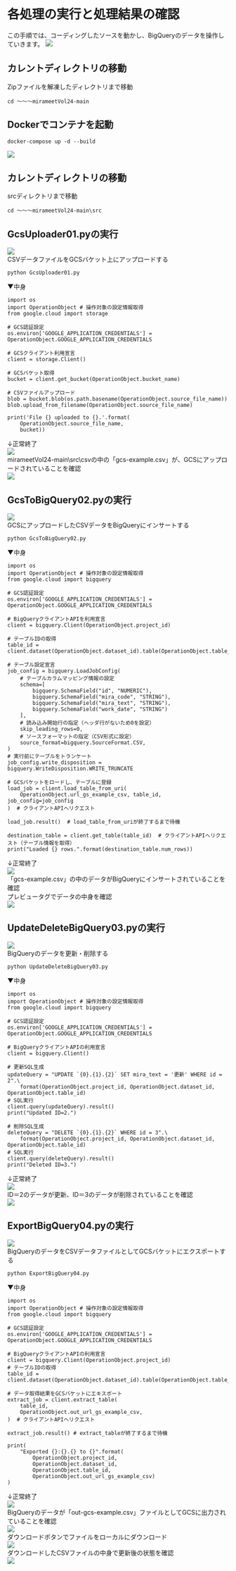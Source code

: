 # 各処理の実行と処理結果の確認  
この手順では、コーディングしたソースを動かし、BigQueryのデータを操作していきます。
![](img/draw_flow_3.png)  


## カレントディレクトリの移動  
Zipファイルを解凍したディレクトリまで移動  
```
cd ～～～mirameetVol24-main
```

## Dockerでコンテナを起動  
```
docker-compose up -d --build
```
![](img/docker-build.png)  

## カレントディレクトリの移動  
srcディレクトリまで移動  
```
cd ～～～mirameetVol24-main\src
```

## GcsUploader01.pyの実行 
![](img/draw_flow_3-1.png)  
CSVデータファイルをGCSバケット上にアップロードする  
```
python GcsUploader01.py
```
▼中身
```
import os
import OperationObject # 操作対象の設定情報取得
from google.cloud import storage

# GCS認証設定
os.environ['GOOGLE_APPLICATION_CREDENTIALS'] = OperationObject.GOOGLE_APPLICATION_CREDENTIALS

# GCSクライアント利用宣言
client = storage.Client()

# GCSバケット取得
bucket = client.get_bucket(OperationObject.bucket_name)

# CSVファイルアップロード
blob = bucket.blob(os.path.basename(OperationObject.source_file_name))
blob.upload_from_filename(OperationObject.source_file_name)

print('File {} uploaded to {}.'.format(
    OperationObject.source_file_name,
    bucket))
```
↓正常終了  
![](img/01py01.png)  
mirameetVol24-main\src\csvの中の「gcs-example.csv」が、GCSにアップロードされていることを確認  
![](img/01py02.png)  

## GcsToBigQuery02.pyの実行  
![](img/draw_flow_3-2.png)  
GCSにアップロードしたCSVデータをBigQueryにインサートする  
```
python GcsToBigQuery02.py
```
▼中身
```
import os
import OperationObject # 操作対象の設定情報取得
from google.cloud import bigquery

# GCS認証設定
os.environ['GOOGLE_APPLICATION_CREDENTIALS'] = OperationObject.GOOGLE_APPLICATION_CREDENTIALS

# BigQueryクライアントAPIを利用宣言
client = bigquery.Client(OperationObject.project_id)

# テーブルIDの取得
table_id = client.dataset(OperationObject.dataset_id).table(OperationObject.table_id)

# テーブル設定宣言
job_config = bigquery.LoadJobConfig(
    # テーブルカラムマッピング情報の設定
    schema=[
        bigquery.SchemaField("id", "NUMERIC"),
        bigquery.SchemaField("mira_code", "STRING"),
        bigquery.SchemaField("mira_text", "STRING"),
        bigquery.SchemaField("work_date", "STRING")
    ],
    # 読み込み開始行の指定（ヘッダ行がないため0を設定）
    skip_leading_rows=0,
    # ソースフォーマットの指定（CSV形式に設定）
    source_format=bigquery.SourceFormat.CSV,
)
# 実行前にテーブルをトランケート
job_config.write_disposition = bigquery.WriteDisposition.WRITE_TRUNCATE

# GCSバケットをロードし、テーブルに登録
load_job = client.load_table_from_uri(
    OperationObject.url_gs_example_csv, table_id, job_config=job_config
)  # クライアントAPIへリクエスト

load_job.result()  # load_table_from_uriが終了するまで待機

destination_table = client.get_table(table_id)  # クライアントAPIへリクエスト（テーブル情報を取得）
print("Loaded {} rows.".format(destination_table.num_rows))
```
↓正常終了  
![](img/02py01.png)  
「gcs-example.csv」の中のデータがBigQueryにインサートされていることを確認  
プレビュータグでデータの中身を確認  
![](img/02py03.png)  

## UpdateDeleteBigQuery03.pyの実行  
![](img/draw_flow_3-3.png)  
BigQueryのデータを更新・削除する  
```
python UpdateDeleteBigQuery03.py
```
▼中身
```
import os
import OperationObject # 操作対象の設定情報取得
from google.cloud import bigquery

# GCS認証設定
os.environ['GOOGLE_APPLICATION_CREDENTIALS'] = OperationObject.GOOGLE_APPLICATION_CREDENTIALS

# BigQueryクライアントAPIの利用宣言
client = bigquery.Client()

# 更新SQL生成
updateQuery = "UPDATE `{0}.{1}.{2}` SET mira_text = '更新' WHERE id = 2".\
    format(OperationObject.project_id, OperationObject.dataset_id, OperationObject.table_id)
# SQL実行
client.query(updateQuery).result()
print("Updated ID=2.")

# 削除SQL生成
deleteQuery = "DELETE `{0}.{1}.{2}` WHERE id = 3".\
    format(OperationObject.project_id, OperationObject.dataset_id, OperationObject.table_id)
# SQL実行
client.query(deleteQuery).result()
print("Deleted ID=3.")
```
↓正常終了  
![](img/03py01.png)  
ID＝2のデータが更新、ID＝3のデータが削除されていることを確認  
![](img/03py02.png)  

## ExportBigQuery04.pyの実行  
![](img/draw_flow_3-4.png)  
BigQueryのデータをCSVデータファイルとしてGCSバケットにエクスポートする  
```
python ExportBigQuery04.py
```
▼中身
```
import os
import OperationObject # 操作対象の設定情報取得
from google.cloud import bigquery

# GCS認証設定
os.environ['GOOGLE_APPLICATION_CREDENTIALS'] = OperationObject.GOOGLE_APPLICATION_CREDENTIALS

# BigQueryクライアントAPIの利用宣言
client = bigquery.Client(OperationObject.project_id)
# テーブルIDの取得
table_id = client.dataset(OperationObject.dataset_id).table(OperationObject.table_id)

# データ取得結果をGCSバケットにエキスポート 
extract_job = client.extract_table(
    table_id,
    OperationObject.out_url_gs_example_csv,
)  # クライアントAPIへリクエスト

extract_job.result() # extract_tableが終了するまで待機

print(
    "Exported {}:{}.{} to {}".format(
        OperationObject.project_id,
        OperationObject.dataset_id,
        OperationObject.table_id,
        OperationObject.out_url_gs_example_csv)
)
```
↓正常終了  
![](img/04py01.png)  
BigQueryのデータが「out-gcs-example.csv」ファイルとしてGCSに出力されていることを確認  
![](img/04py02.png)  
ダウンロードボタンでファイルをローカルにダウンロード  
![](img/04py03.png)  
ダウンロードしたCSVファイルの中身で更新後の状態を確認  
![](img/04py04.png)  

